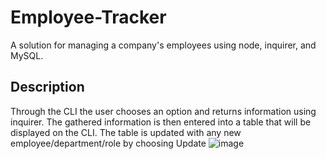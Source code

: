 # Employee-Tracker
A solution for managing a company's employees using node, inquirer, and MySQL.


## Description
Through the CLI the user chooses an option and returns information using inquirer.
The gathered information is then entered into a table that will be displayed on the CLI.
The table is updated with any new employee/department/role by choosing Update
![image](https://user-images.githubusercontent.com/67080837/94357806-cfe1d680-0050-11eb-8198-562db3674cd4.png)
    
